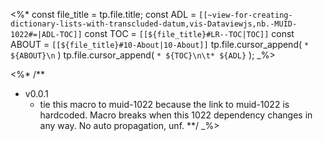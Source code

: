 
<%*
const file_title = tp.file.title;
const ADL = `[[~view-for-creating-dictionary-lists-with-transcluded-datum,vis-Dataviewjs,nb.-MUID-1022#=|ADL-TOC]]`
const TOC = `[[${file_title}#LR--TOC|TOC]]`
const ABOUT = `[[${file_title}#10-About|10-About]]`
tp.file.cursor_append(
	`* ${ABOUT}\n`
)
tp.file.cursor_append(
	`* ${TOC}\n\t* ${ADL}`
);
_%>

<%* /**
* v0.0.1
	* tie this macro to muid-1022 because the link to muid-1022 is hardcoded. Macro breaks when this 1022 dependency changes in any way. No auto propagation, unf.
**/ _%>